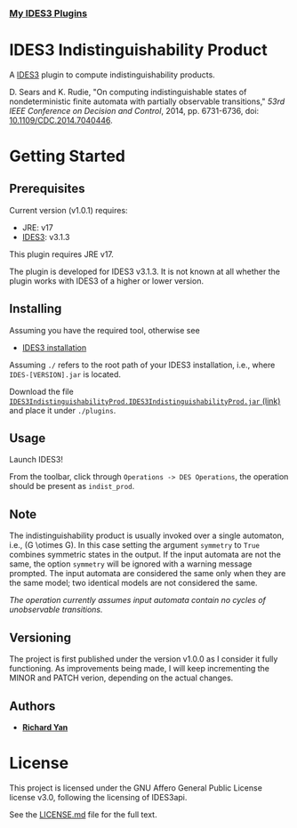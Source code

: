 ### [My IDES3 Plugins](https://github.com/RichardYan314/IDES3-Plugins)

# IDES3 Indistinguishability Product

A [IDES3](https://github.com/krudie/IDES) plugin
to compute indistinguishability products.

D. Sears and K. Rudie,
"On computing indistinguishable states of nondeterministic finite automata with partially observable transitions,"
*53rd IEEE Conference on Decision and Control*,
2014, pp. 6731-6736, doi: [10.1109/CDC.2014.7040446](https://doi.org/10.1109/CDC.2014.7040446).

# Getting Started

## Prerequisites

Current version (v1.0.1) requires:

- JRE: v17
- [IDES3](https://github.com/krudie/IDES): v3.1.3

This plugin requires JRE v17.

The plugin is developed for IDES3 v3.1.3.
It is not known at all whether the plugin works with IDES3 of a higher or lower version.

## Installing

Assuming you have the required tool, otherwise see

- [IDES3 installation](https://github.com/krudie/IDES#installation)

Assuming `./` refers to the root path of your IDES3 installation,
i.e., where `IDES-[VERSION].jar` is located.

Download the file [`IDES3IndistinguishabilityProd.IDES3IndistinguishabilityProd.jar` (link)](https://github.com/RichardYan314/IDES3-IndistinguishabilityProduct/releases)
and place it under `./plugins`.

## Usage

Launch IDES3!

From the toolbar, click through `Operations -> DES Operations`,
the operation should be present as `indist_prod`.

## Note

The indistinguishability product
is usually invoked over a single automaton,
i.e., \(G \otimes G\).
In this case setting the argument `symmetry` to `True`
combines symmetric states in the output.
If the input automata are not the same,
the option `symmetry` will be ignored with a warning message prompted.
The input automata are considered the same
only when they are the same model;
two identical models are not considered the same.

*The operation currently assumes input automata
contain no cycles of unobservable transitions.*

## Versioning

The project is first published under the version v1.0.0
as I consider it fully functioning.
As improvements being made, I will keep incrementing the MINOR and PATCH verion,
depending on the actual changes.

## Authors

* [**Richard Yan**](https://github.com/RichardYan314)

# License

This project is licensed under the GNU Affero General Public License license v3.0,
following the licensing of IDES3api.

See the [LICENSE.md](LICENSE.md) file for the full text.